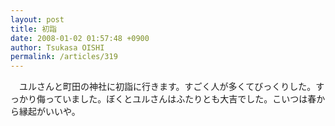 ```yaml
---
layout: post
title: 初詣
date: 2008-01-02 01:57:48 +0900
author: Tsukasa OISHI
permalink: /articles/319
---
```



　ユルさんと町田の神社に初詣に行きます。すごく人が多くてびっくりした。すっかり侮っていました。ぼくとユルさんはふたりとも大吉でした。こいつは春から縁起がいいや。  

